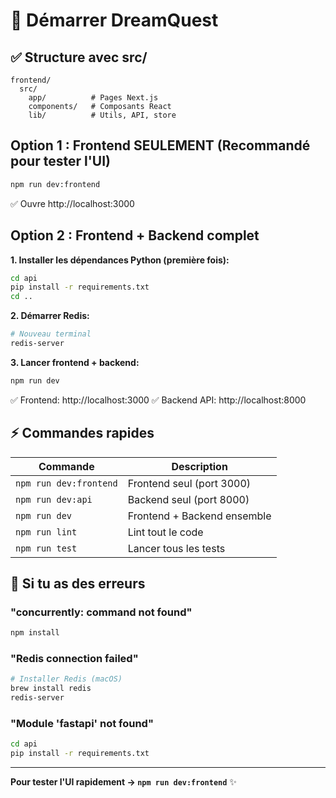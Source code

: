 # 🚀 Démarrer DreamQuest

## ✅ Structure avec src/

```
frontend/
  src/
    app/          # Pages Next.js
    components/   # Composants React
    lib/          # Utils, API, store
```

## Option 1 : Frontend SEULEMENT (Recommandé pour tester l'UI)

```bash
npm run dev:frontend
```

✅ Ouvre http://localhost:3000

## Option 2 : Frontend + Backend complet

**1. Installer les dépendances Python (première fois):**
```bash
cd api
pip install -r requirements.txt
cd ..
```

**2. Démarrer Redis:**
```bash
# Nouveau terminal
redis-server
```

**3. Lancer frontend + backend:**
```bash
npm run dev
```

✅ Frontend: http://localhost:3000
✅ Backend API: http://localhost:8000

## ⚡ Commandes rapides

| Commande | Description |
|----------|-------------|
| `npm run dev:frontend` | Frontend seul (port 3000) |
| `npm run dev:api` | Backend seul (port 8000) |
| `npm run dev` | Frontend + Backend ensemble |
| `npm run lint` | Lint tout le code |
| `npm run test` | Lancer tous les tests |

## 🔧 Si tu as des erreurs

### "concurrently: command not found"
```bash
npm install
```

### "Redis connection failed"
```bash
# Installer Redis (macOS)
brew install redis
redis-server
```

### "Module 'fastapi' not found"
```bash
cd api
pip install -r requirements.txt
```

---

**Pour tester l'UI rapidement → `npm run dev:frontend`** ✨
